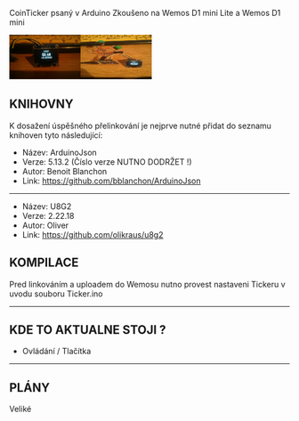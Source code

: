 CoinTicker psaný v Arduino
Zkoušeno na Wemos D1 mini Lite a Wemos D1 mini

<p align="left">
  <img width="128" height="80" src="https://github.com/Fractvival/CoinTicker/blob/master/Images/03.jpg"><img width="128" height="80" src="https://github.com/Fractvival/CoinTicker/blob/master/Images/04.jpg">
</p>

KNIHOVNY
--------

K dosažení úspěšného přelinkování je nejprve nutné přidat do seznamu knihoven tyto následující:
- Název: ArduinoJson
- Verze: 5.13.2 (Číslo verze NUTNO DODRŽET !)
- Autor: Benoit Blanchon
- Link: https://github.com/bblanchon/ArduinoJson
------------
- Název: U8G2
- Verze: 2.22.18
- Autor: Oliver
- Link: https://github.com/olikraus/u8g2

KOMPILACE
---------
Pred linkováním a uploadem do Wemosu nutno provest nastaveni Tickeru v uvodu souboru Ticker.ino


----------------------------------------
KDE TO AKTUALNE STOJI ?
----------------------------------------
- Ovládání / Tlačítka

----------------------------------------
PLÁNY
----------------------------------------
Veliké
